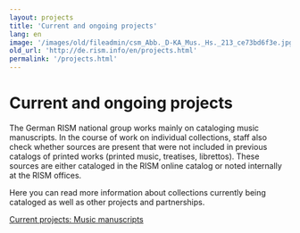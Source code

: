 ```yaml
---
layout: projects
title: 'Current and ongoing projects'
lang: en
image: '/images/old/fileadmin/csm_Abb._D-KA_Mus._Hs._213_ce73bd6f3e.jpg'
old_url: 'http://de.rism.info/en/projects.html'
permalink: '/projects.html'
---
```



# Current and ongoing projects


The German RISM national group works mainly on cataloging music manuscripts. In the course of work on individual collections, staff also check whether sources are present that were not included in previous catalogs of printed works (printed music, treatises, librettos). These sources are either cataloged in the RISM online catalog or noted internally at the RISM offices.

Here you can read more information about collections currently being cataloged as well as other projects and partnerships.

[Current projects: Music manuscripts](/projects/laufende-arbeiten.html "Opens internal link in current window")

